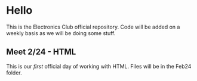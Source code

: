 # Hello
This is the Electronics Club official repository. Code will be added on a weekly basis as we will be doing some stuff.

## Meet 2/24 - HTML
This is our _first_ official day of working with HTML. Files will be in the Feb24 folder.
